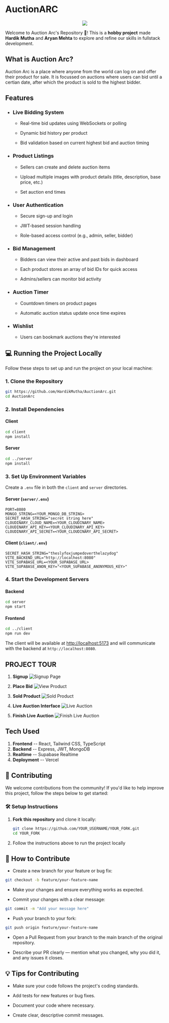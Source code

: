 # AuctionARC

<p style="text-align: center"> <img src = "./assets/AuctionArcLogo.jpg"> </p>

Welcome to Auction Arc's Repository 🥳! This is a **hobby project** made **Hardik Mutha** and **Aryan Mehta** to explore and refine our skills in fullstack development.

## What is Auction Arc?

Auction Arc is a place where anyone from the world can log on and offer their product for sale. It is focussed on auctions where users can bid until a certian date, after which the product is sold to the highest bidder.

## Features

- ### Live Bidding System

  - Real-time bid updates using WebSockets or polling

  - Dynamic bid history per product

  - Bid validation based on current highest bid and auction timing

- ### Product Listings

  - Sellers can create and delete auction items

  - Upload multiple images with product details (title, description, base price, etc.)

  - Set auction end times

- ### User Authentication

  - Secure sign-up and login

  - JWT-based session handling

  - Role-based access control (e.g., admin, seller, bidder)

- ### Bid Management

  - Bidders can view their active and past bids in dashboard

  - Each product stores an array of bid IDs for quick access

  - Admins/sellers can monitor bid activity

- ### Auction Timer

  - Countdown timers on product pages

  - Automatic auction status update once time expires

- ### Wishlist

  - Users can bookmark auctions they're interested

## 💻 Running the Project Locally

Follow these steps to set up and run the project on your local machine:

### 1. Clone the Repository

```bash
git https://github.com/HardikMutha/AuctionArc.git
cd AuctionArc
```

### 2. Install Dependencies

#### Client

```bash
cd client
npm install
```

#### Server

```bash
cd ../server
npm install
```

### 3. Set Up Environment Variables

Create a `.env` file in both the `client` and `server` directories.

#### Server (`server/.env`)

```
PORT=8080
MONGO_STRING=<YOUR_MONGO_DB_STRING>
SECRET_HASH_STRING="secret string here"
CLOUDINARY_CLOUD_NAME=<YOUR_CLOUDINARY_NAME>
CLOUDINARY_API_KEY=<YOUR_CLOUDINARY_API_KEY>
CLOUDINARY_API_SECRET=<YOUR_CLOUDINARY_API_SECRET>
```

#### Client (`client/.env`)

```
SECRET_HASH_STRING="theslyfoxjumpedoverthelazydog"
VITE_BACKEND_URL="http://localhost:8080"
VITE_SUPABASE_URL=<YOUR_SUPABASE_URL>
VITE_SUPABASE_ANON_KEY="<YOUR_SUPABASE_ANONYMOUS_KEY>"
```

### 4. Start the Development Servers

#### Backend

```bash
cd server
npm start
```

#### Frontend

```bash
cd ../client
npm run dev
```

The client will be available at [http://localhost:5173](http://localhost:5173) and will communicate with the backend at `http://localhost:8080`.

## **PROJECT TOUR**

1. **Signup**
   ![Signup Page](./assets/readme/signup.png)

2. **Place Bid**
   ![View Product](./assets/readme/placebd.jpg)

3. **Sold Product**
   ![Sold Product](./assets/readme/soldproduct.jpg)

4. **Live Auction Interface**
   ![Live Auction](./assets/readme/live_auction_host.jpg)

5. **Finish Live Auction**
   ![Finish Live Auction](./assets/readme/finish_live_auction.jpg)

## Tech Used

1. **Frontend** -- React, Tailwind CSS, TypeScript
2. **Backend** -- Express, JWT, MongoDB
3. **Realtime** -- Supabase Realtime
4. **Deployment** -- Vercel

## 🤝 Contributing

We welcome contributions from the community! If you'd like to help improve this project, follow the steps below to get started:

### 🛠️ Setup Instructions

1. **Fork this repository** and clone it locally:

   ```bash
   git clone https://github.com/YOUR_USERNAME/YOUR_FORK.git
   cd YOUR_FORK

   ```

2. Follow the instructions above to run the project locally

## 🙌 How to Contribute

- Create a new branch for your feature or bug fix:

```bash
git checkout -b feature/your-feature-name
```

- Make your changes and ensure everything works as expected.

- Commit your changes with a clear message:

```bash
git commit -m "Add your message here"
```

- Push your branch to your fork:

```bash
git push origin feature/your-feature-name
```

- Open a Pull Request from your branch to the main branch of the original repository.

- Describe your PR clearly — mention what you changed, why you did it, and any issues it closes.

## 💡 Tips for Contributing

- Make sure your code follows the project's coding standards.

- Add tests for new features or bug fixes.

- Document your code where necessary.

- Create clear, descriptive commit messages.
